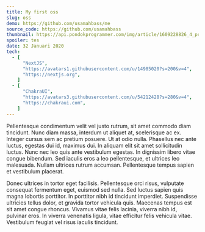 ```yaml
---
title: My first oss
slug: oss
demo: https://github.com/usamahbass/me
source_code: https://github.com/usamahbass
thumbnail: https://api.pondokprogrammer.com/img/article/1609228826_4_props.png
spoiler: tes
date: 32 Januari 2020
tech:
  - [
      "NextJS",
      "https://avatars1.githubusercontent.com/u/14985020?s=200&v=4",
      "https://nextjs.org",
    ]
  - [
      "ChakraUI",
      "https://avatars3.githubusercontent.com/u/54212428?s=280&v=4",
      "https://chakraui.com",
    ]
---
```


Pellentesque condimentum velit vel justo rutrum, sit amet commodo diam tincidunt. Nunc diam massa, interdum ut aliquet at, scelerisque ac ex. Integer cursus sem ac pretium posuere. Ut at odio nulla. Phasellus nec ante luctus, egestas dui id, maximus dui. In aliquam elit sit amet sollicitudin luctus. Nunc nec leo quis ante vestibulum egestas. In dignissim libero vitae congue bibendum. Sed iaculis eros a leo pellentesque, et ultrices leo malesuada. Nullam ultrices rutrum accumsan. Pellentesque tempus sapien et vestibulum placerat.

Donec ultrices in tortor eget facilisis. Pellentesque orci risus, vulputate consequat fermentum eget, euismod sed nulla. Sed luctus sapien quis magna lobortis porttitor. In porttitor nibh id tincidunt imperdiet. Suspendisse ultricies tellus dolor, et gravida tortor vehicula quis. Maecenas tempus est sit amet congue rhoncus. Vivamus vitae felis lacinia, viverra nibh id, pulvinar eros. In viverra venenatis ligula, vitae efficitur felis vehicula vitae. Vestibulum feugiat vel risus iaculis tincidunt.
